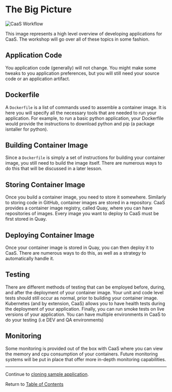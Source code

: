# The Big Picture

![CaaS Workflow](https://github.ford.com/Containers/localdev/blob/master/docs/images/CaaS-LocalDev.png)

This image represents a high level overview of developing applications for CaaS. The workshop will go over all of these topics in some fashion. 

## Application Code

You application code (generally) will not change. You might make some tweaks to you application preferences, but you will still need your source code or an application artifact.

## Dockerfile

A `Dockerfile` is a list of commands used to assemble a container image. It is here you will specify all the necessary tools that are needed to run your application. For example, to run a basic python application, your Dockerfile would provide the instructions to download python and pip (a package isntaller for python). 

## Building Container Image

Since a `Dockerfile` is simply a set of instructions for building your container image, you still need to build the image itself. There are numerous ways to do this that will be discussed in a later lesson. 

## Storing Container Image

Once you build a container image, you need to store it somewhere. Similarly to storing code in GitHub, container images are stored in a repository. CaaS provides a container image registry, called Quay, where you can have repositories of images. Every image you want to deploy to CaaS must be first stored in Quay. 

## Deploying Container Image

Once your container image is stored in Quay, you can then deploy it to CaaS. There are numerous ways to do this, as well as a strategy to automatically handle it.

## Testing 

There are different methods of testing that can be employed before, during, and after the deployment of your container image. Your unit and code level tests should still occur as normal, prior to building your container image. Kubernetes (and by extension, CaaS) allows you to have health tests during the deployment of your application. Finally, you can run smoke tests on live versions of your application. You can have multiple environments in CaaS to do your testing (i.e DEV and QA environments) 

## Monitoring

Some monitoring is provided out of the box with CaaS where you can view the memory and cpu consumption of your containers. Future monitoring systems will be put in place that offer more in-depth monitoring capabilities. 

---

Continue to [cloning sample application](./3-application.md).

Return to [Table of Contents](../README.md#agenda)